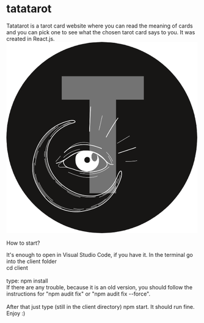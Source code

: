# tatatarot
Tatatarot is a tarot card website where you can read the meaning of cards and you can pick one to see what the chosen tarot card says to you.
It was created in React.js.
<img src="/client/public/tarotlogotrans.png">

How to start?

It's enough to open in Visual Studio Code, if you have it. In the terminal go into the client folder<br>
cd client<br>
<br>
type: npm install<br>
If there are any trouble, because it is an old version, you should follow the instructions for "npm audit fix" or "npm audit fix --force".<br>
<br>
After that just type (still in the client directory) npm start. It should run fine. Enjoy :)
